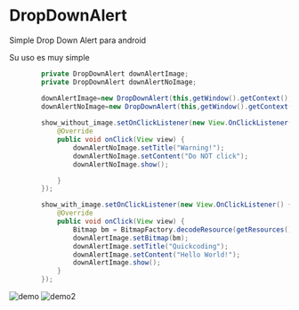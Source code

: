 # DropDownAlert

Simple Drop Down Alert para android 

Su uso es muy simple 
```java
        private DropDownAlert downAlertImage;
        private DropDownAlert downAlertNoImage;

        downAlertImage=new DropDownAlert(this,getWindow().getContext(),true);
        downAlertNoImage=new DropDownAlert(this,getWindow().getContext(),false);
        
        show_without_image.setOnClickListener(new View.OnClickListener() {
            @Override
            public void onClick(View view) {
                downAlertNoImage.setTitle("Warning!");
                downAlertNoImage.setContent("Do NOT click");
                downAlertNoImage.show();

            }
        });

        show_with_image.setOnClickListener(new View.OnClickListener() {
            @Override
            public void onClick(View view) {
                Bitmap bm = BitmapFactory.decodeResource(getResources(), R.drawable.logos);
                downAlertImage.setBitmap(bm);
                downAlertImage.setTitle("Quickcoding");
                downAlertImage.setContent("Hello World!");
                downAlertImage.show();
            }
        });
```

 ![demo](https://github.com/quickcoding/DropDownAlert/blob/master/app/demo-dropdown-1.gif)
 ![demo2](https://github.com/quickcoding/DropDownAlert/blob/master/app/demo-dropdown-2.gif)
